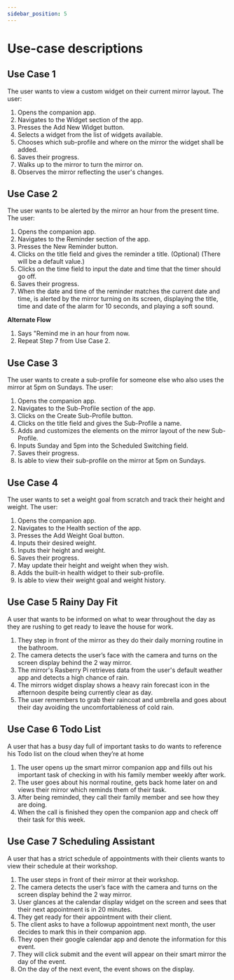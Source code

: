 ```yaml
---
sidebar_position: 5
---
```


# Use-case descriptions

## Use Case 1
The user wants to view a custom widget on their current mirror layout.
The user:
1. Opens the companion app.
2. Navigates to the Widget section of the app.
3. Presses the Add New Widget button.
4. Selects a widget from the list of widgets available.
5. Chooses which sub-profile and where on the mirror the widget shall be added.
6. Saves their progress.
7. Walks up to the mirror to turn the mirror on.
8. Observes the mirror reflecting the user's changes.

## Use Case 2
The user wants to be alerted by the mirror an hour from the present time.
The user:
1. Opens the companion app.
2. Navigates to the Reminder section of the app.
3. Presses the New Reminder button.
4. Clicks on the title field and gives the reminder a title. (Optional) (There will be a default value.)
5. Clicks on the time field to input the date and time that the timer should go off.
6. Saves their progress.
7. When the date and time of the reminder matches the current date and time, is alerted by the mirror turning on its screen, displaying the title, time and date of the alarm for 10 seconds, and playing a soft sound.

**Alternate Flow**
1. Says "Remind me in an hour from now.
2. Repeat Step 7 from Use Case 2.

## Use Case 3
The user wants to create a sub-profile for someone else who also uses the mirror at 5pm on Sundays.
The user:
1. Opens the companion app.
2. Navigates to the Sub-Profile section of the app.
3. Clicks on the Create Sub-Profile button.
4. Clicks on the title field and gives the Sub-Profile a name.
5. Adds and customizes the elements on the mirror layout of the new Sub-Profile.
6. Inputs Sunday and 5pm into the Scheduled Switching field.
7. Saves their progress.
8. Is able to view their sub-profile on the mirror at 5pm on Sundays.


## Use Case 4
The user wants to set a weight goal from scratch and track their height and weight.
The user:
1. Opens the companion app.
2. Navigates to the Health section of the app.
3. Presses the Add Weight Goal button.
4. Inputs their desired weight.
5. Inputs their height and weight.
6. Saves their progress.
7. May update their height and weight when they wish.
9. Adds the built-in health widget to their sub-profile.
8. Is able to view their weight goal and weight history.

## Use Case 5 Rainy Day Fit
A user that wants to be informed on what to wear throughout the day as they are rushing to get ready to leave the house for work.
1. They step in front of the mirror as they do their daily morning routine in the bathroom.
2. The camera detects the user’s face with the camera and turns on the screen display behind the 2 way mirror.
3. The mirror's Rasberry Pi retrieves data from the user's default weather app and detects a high chance of rain.
3. The mirrors widget display shows a heavy rain forecast icon in the afternoon despite being currently clear as day.
4. The user remembers to grab their raincoat and umbrella and goes about their day avoiding the uncomfortableness of cold rain.

## Use Case 6 Todo List
A user that has a busy day full of important tasks to do wants to reference his Todo list on the cloud when they’re at home
1. The user opens up the smart mirror companion app and fills out his important task of checking in with his family member weekly after work.
2. The user goes about his normal routine, gets back home later on and views their mirror which reminds them of their task.
3. After being reminded, they call their family member and see how they are doing.
4. When the call is finished they open the companion app and check off their task for this week.


## Use Case 7 Scheduling Assistant
A user that has a strict schedule of appointments with their clients wants to view their schedule at their workshop.
1. The user steps in front of their mirror at their workshop.
2. The camera detects the user’s face with the camera and turns on the screen display behind the 2 way mirror.
3. User glances at the calendar display widget on the screen and sees that their next appointment is in 20 minutes.
4. They get ready for their appointment with their client.
5. The client asks to have a followup appointment next month, the user decides to mark this in their companion app.
6. They open their google calendar app and denote the information for this event.
7. They will click submit and the event will appear on their smart mirror the day of the event.
8. On the day of the next event, the event shows on the display.
